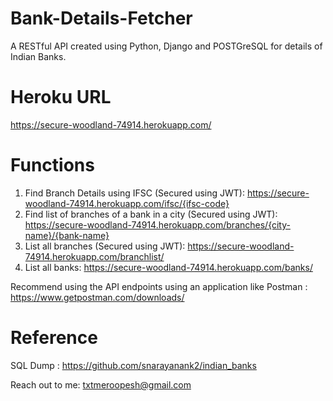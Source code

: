 # Bank-Details-Fetcher
A RESTful API created using Python, Django and POSTGreSQL for details of Indian Banks.

# Heroku URL
https://secure-woodland-74914.herokuapp.com/

# Functions
1. Find Branch Details using IFSC (Secured using JWT):
https://secure-woodland-74914.herokuapp.com/ifsc/{ifsc-code}
2. Find list of branches of a bank in a city (Secured using JWT):
https://secure-woodland-74914.herokuapp.com/branches/{city-name}/{bank-name}
3. List all branches (Secured using JWT):
https://secure-woodland-74914.herokuapp.com/branchlist/
3. List all banks:
https://secure-woodland-74914.herokuapp.com/banks/

Recommend using the API endpoints using an application like Postman : https://www.getpostman.com/downloads/

# Reference

SQL Dump : https://github.com/snarayanank2/indian_banks

Reach out to me: txtmeroopesh@gmail.com
